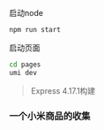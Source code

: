 启动node
```bash
npm run start
```

启动页面
```bash
cd pages
umi dev
```

> Express 4.17.1构建

### 一个小米商品的收集